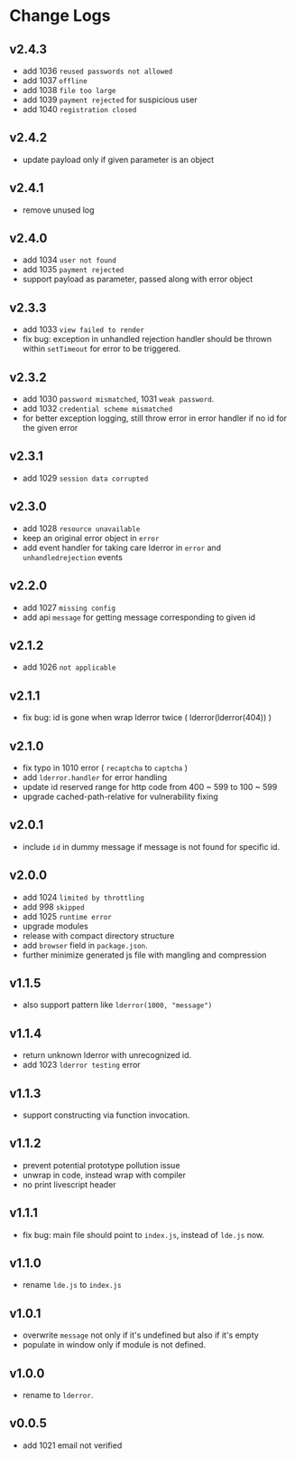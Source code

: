# Change Logs

## v2.4.3

 - add 1036 `reused passwords not allowed`
 - add 1037 `offline`
 - add 1038 `file too large`
 - add 1039 `payment rejected` for suspicious user
 - add 1040 `registration closed`


## v2.4.2

 - update payload only if given parameter is an object


## v2.4.1

 - remove unused log


## v2.4.0

 - add 1034 `user not found`
 - add 1035 `payment rejected`
 - support payload as parameter, passed along with error object


## v2.3.3

 - add 1033 `view failed to render`
 - fix bug: exception in unhandled rejection handler should be thrown within `setTimeout` for error to be triggered.


## v2.3.2

 - add 1030 `password mismatched`, 1031 `weak password`.
 - add 1032 `credential scheme mismatched`
 - for better exception logging, still throw error in error handler if no id for the given error


## v2.3.1

 - add 1029 `session data corrupted`


## v2.3.0

 - add 1028 `resource unavailable`
 - keep an original error object in `error`
 - add event handler for taking care lderror in `error` and `unhandledrejection` events


## v2.2.0

 - add 1027 `missing config`
 - add api `message` for getting message corresponding to given id


## v2.1.2

 - add 1026 `not applicable`


## v2.1.1

 - fix bug: id is gone when wrap lderror twice ( lderror(lderror(404)) )


## v2.1.0

 - fix typo in 1010 error ( `recaptcha` to `captcha` )
 - add `lderror.handler` for error handling
 - update id reserved range for http code from 400 ~ 599 to 100 ~ 599
 - upgrade cached-path-relative for vulnerability fixing


## v2.0.1

 - include `id` in dummy message if message is not found for specific id.


## v2.0.0

 - add 1024 `limited by throttling`
 - add 998 `skipped`
 - add 1025 `runtime error`
 - upgrade modules
 - release with compact directory structure
 - add `browser` field in `package.json`.
 - further minimize generated js file with mangling and compression



## v1.1.5

 - also support pattern like `lderror(1000, "message")`


## v1.1.4

 - return unknown lderror with unrecognized id.
 - add 1023 `lderror testing` error


## v1.1.3

 - support constructing via function invocation.


## v1.1.2

 - prevent potential prototype pollution issue
 - unwrap in code, instead wrap with compiler
 - no print livescript header


## v1.1.1

 - fix bug: main file should point to `index.js`, instead of `lde.js` now.


## v1.1.0

 - rename `lde.js` to `index.js`


## v1.0.1

 - overwrite `message` not only if it's undefined but also if it's empty
 - populate in window only if module is not defined.


## v1.0.0

 - rename to `lderror`.


## v0.0.5

 - add 1021 email not verified
